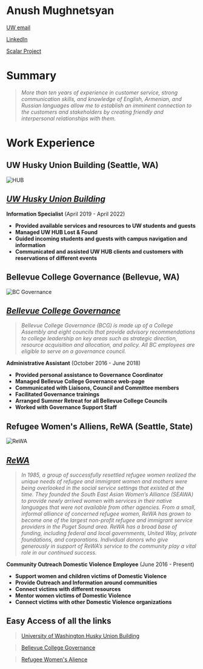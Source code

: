 # Anush Mughnetsyan

[UW email](anushmr@uw.edu)

[LinkedIn](http://www.linkedin.com/in/anushmr)

[Scalar Project](https://scalar.usc.edu/works/digital-portfolio-anush-mughnetsyan/index)


# Summary

>_More than ten years of experience in customer service, strong communication skills, and knowledge of English, Armenian, and Russian languages allow me to establish an imminent connection to the customers and stakeholders by creating friendly and interpersonal relationships with them._

# Work Experience

## **UW Husky Union Building** (Seattle, WA)
![HUB](https://encrypted-tbn0.gstatic.com/images?q=tbn:ANd9GcRU9gxdKgclv4uMM_VD75gd-G9IlDsVEAuNqg&usqp=CAU)

## *[UW Husky Union Building](https://hub.washington.edu)*

**Information Specialist** (April 2019 - April 2022)

- **Provided available services and resources to UW students and guests** 
- **Managed UW HUB Lost & Found**   
- **Guided incoming students and guests with campus navigation and information**
- **Communicated and assisted UW HUB clients and customers with reservations of different events**


## **Bellevue College Governance** (Bellevue, WA)
![BC Governance](https://forms.bellevuecollege.edu/governance/wp-content/uploads/sites/18/2018/08/BC-Governance-Let-Your-Voice-Be-Heard-image-300x300-1.png)

## *[Bellevue College Governance](https://www.bellevuecollege.edu/governance/)*

>_Bellevue College Governance (BCG) is made up of a College Assembly and eight councils that provide advisory recommendations to college leadership on key areas such as strategic direction, resource acquisition and allocation, and policy. All BC employees are eligible to serve on a governance council._

**Administrative Assistant** (October 2016 - June 2018)

- **Provided personal assistance to Governance Coordinator**
- **Managed Bellevue College Governance web-page**
- **Communicated with Liaisons, Council and Committee members**
- **Facilitated Governance trainings**
- **Arranged Summer Retreat for all Bellevue College Councils**
- **Worked with Governance Support Staff**


## **Refugee Women's Alliens, ReWA** (Seattle, State)
![ReWA](https://www.rewa.org/wp-content/uploads/2022/01/ReWA-logo-transluscent.png)


## *[ReWA](https://www.rewa.org/)*
>_In 1985, a group of successfully resettled refugee women realized the unique needs of refugee and immigrant women and mothers were being overlooked in the social service settings that existed at the time. They founded the South East Asian Women’s Alliance (SEAWA) to provide newly arrived women with services in their native languages that were not available from other agencies. From a small, informal alliance of concerned refugee women, ReWA has grown to become one of the largest non-profit refugee and immigrant service providers in the Puget Sound area.
ReWA has a broad base of funding, including federal and local governments, United Way, private foundations, and corporations. Individual donors who give generously in support of ReWA’s service to the community play a vital role in our continued success._

**Community Outreach Domestic Violence Employee** (June 2016 - Present)

- **Support women and children victims of Domestic      Violence**
- **Provide Outreach and Information around             communities**
- **Connect victims with different resources**
- **Mentor women victims of Domestic Violence**
- **Connect victims with other Domestic Violence        organizations**


## **Easy Access of all the links**

> [University of Washington Husky Union Building](https://hub.washington.edu/)

> [Bellevue College Governance](https://www.bellevuecollege.edu/governance/)

>[Refugee Women's Alience](https://www.rewa.org/)